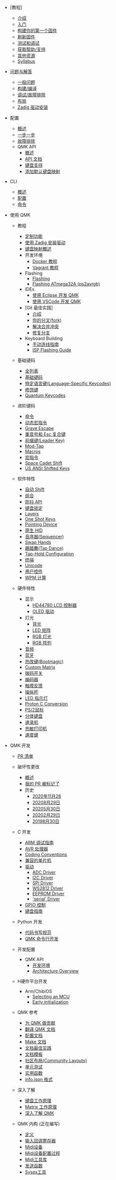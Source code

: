 * [教程]
  * [介绍](zh-cn/newbs.md)
  * [入门](zh-cn/newbs_getting_started.md)
  * [构建你的第一个固件](zh-cn/newbs_building_firmware.md)
  * [刷新固件](zh-cn/newbs_flashing.md)
  * [测试和调试](zh-cn/newbs_testing_debugging.md)
  * [获取帮助/支持](zh-cn/support.md)
  * [其他资源](zh-cn/newbs_learn_more_resources.md)
  * [Syllabus](zh-cn/syllabus.md)

* [问题与解答](zh-cn/faq.md)
  * [一般问题](zh-cn/faq_general.md)
  * [构建/编译](zh-cn/faq_build.md)
  * [调试/故障排除](zh-cn/faq_debug.md)
  * [布局](zh-cn/faq_keymap.md)
  * [Zadig 驱动安装](zh-cn/driver_installation_zadig.md)

* 配置
  * [概述](zh-cn/newbs_building_firmware_configurator.md)
  * [一步一步](zh-cn/configurator_step_by_step.md)
  * [故障排除](zh-cn/configurator_troubleshooting.md)
  * QMK API
    * [概述](zh-cn/api_overview.md)
    * [API 文档](zh-cn/api_docs.md)
    * [键盘支持](zh-cn/reference_configurator_support.md)
    * [添加默认键盘映射](zh-cn/configurator_default_keymaps.md)

* CLI
    * [概述](zh-cn/cli.md)
    * [配置](zh-cn/cli_configuration.md)
    * [命令](zh-cn/cli_commands.md)

* 使用 QMK
  * 教程
    * [定制功能](zh-cn/custom_quantum_functions.md)
    * [使用 Zadig 安装驱动](zh-cn/driver_installation_zadig.md)
    * [键盘映射概述](zh-cn/keymap.md)
    * 开发环境
      * [Docker 教程](zh-cn/getting_started_docker.md)
      * [Vagrant 教程](zh-cn/getting_started_vagrant.md)
    * Flashing
      * [Flashing](zh-cn/flashing.md)
      * [Flashing ATmega32A (ps2avrgb)](zh-cn/flashing_bootloadhid.md)
    * IDEs
      * [使用 Eclipse 开发 QMK](zh-cn/other_eclipse.md)
      * [使用 VSCode 开发 QMK](zh-cn/other_vscode.md)
    * [Git 最佳实践]
      * [介绍](zh-cn/newbs_git_best_practices.md)
      * [你的分叉(fork)](zh-cn/newbs_git_using_your_master_branch.md)
      * [解决合并冲突](zh-cn/newbs_git_resolving_merge_conflicts.md)
      * [修复分支](zh-cn/newbs_git_resynchronize_a_branch.md)
    * Keyboard Building
      * [手动连线指南](zh-cn/hand_wire.md)
      * [ISP Flashing Guide](zh-cn/isp_flashing_guide.md)

  * 基础键码
    * [全列表](zh-cn/keycodes.md)
    * [基础键码](zh-cn/keycodes_basic.md)
    * [特定语言键(Language-Specific Keycodes)](zh-cn/reference_extras.md)
    * [修饰键](zh-cn/feature_advanced_keycodes.md)
    * [Quantum Keycodes](zh-cn/quantum_keycodes.md)

  * 进阶键码
    * [命令](zh-cn/feature_command.md)
    * [动态宏指令](zh-cn/feature_dynamic_macros.md)
    * [Grave Escape](zh-cn/feature_grave_esc.md)
    * [重音号和 Esc 复合键](zh-cn/feature_grave_esc.md)
    * [前缀键(Leader Key)](zh-cn/feature_leader_key.md)
    * [Mod-Tap](zh-cn/mod_tap.md)
    * [Macros](zh-cn/feature_macros.md)
    * [宏指令](zh-cn/feature_macros.md)
    * [Space Cadet Shift](zh-cn/feature_space_cadet.md)
    * [US ANSI Shifted Keys](zh-cn/keycodes_us_ansi_shifted.md)

  * 软件特性
    * [自动 Shift](zh-cn/feature_auto_shift.md)
    * [组合](zh-cn/feature_combo.md)
    * [防抖 API](zh-cn/feature_debounce_type.md)
    * [键盘锁定](zh-cn/feature_key_lock.md)
    * [Layers](zh-cn/feature_layers.md)
    * [One Shot Keys](zh-cn/one_shot_keys.md)
    * [Pointing Device](zh-cn/feature_pointing_device.md)
    * [原生 HID](zh-cn/feature_rawhid.md)
    * [音序器(Sequencer)](zh-cn/feature_sequencer.md)
    * [Swap Hands](zh-cn/feature_swap_hands.md)
    * [踢踏舞(Tap Dance)](zh-cn/feature_tap_dance.md)
    * [Tap-Hold Configuration](zh-cn/tap_hold.md)
    * [终端](zh-cn/feature_terminal.md)
    * [Unicode](zh-cn/feature_unicode.md)
    * [用户控件](zh-cn/feature_userspace.md)
    * [WPM 计算](zh-cn/feature_wpm.md)

  * 硬件特性
    * 显示
      * [HD44780 LCD 控制器](zh-cn/feature_hd44780.md)
      * [OLED 驱动](zh-cn/feature_oled_driver.md)
    * 灯光
      * [背光](zh-cn/feature_backlight.md)
      * [LED 矩阵](zh-cn/feature_led_matrix.md)
      * [RGB 灯光](zh-cn/feature_rgblight.md)
      * [RGB 阵列](zh-cn/feature_rgb_matrix.md)
    * [音频](zh-cn/feature_audio.md)
    * [蓝牙](zh-cn/feature_bluetooth.md)
    * [热改键(Bootmagic)](zh-cn/feature_bootmagic.md)
    * [Custom Matrix](zh-cn/custom_matrix.md)
    * [拨码开关](zh-cn/feature_dip_switch.md)
    * [编码器](zh-cn/feature_encoders.md)
    * [触摸反馈](zh-cn/feature_haptic_feedback.md)
    * [操纵杆](zh-cn/feature_joystick.md)
    * [LED 指示灯](zh-cn/feature_led_indicators.md)
    * [Proton C Conversion](zh-cn/proton_c_conversion.md)
    * [PS/2鼠标](zh-cn/feature_ps2_mouse.md)
    * [分体键盘](zh-cn/feature_split_keyboard.md)
    * [速录机](zh-cn/feature_stenography.md)
    * [热敏打印机](zh-cn/feature_thermal_printer.md)
    * [速度键](zh-cn/feature_velocikey.md)

* QMK 开发
  * [PR 清单](zh-cn/pr_checklist.md)
  * 破坏性更改
    * [概述](zh-cn/breaking_changes.md)
    * [我的 PR 被标记了](zh-cn/breaking_changes_instructions.md)
    * 历史
      * [2020年11月28](ChangeLog/20201128.md)
      * [20208月29日](ChangeLog/20200829.md)
      * [20205月30日](ChangeLog/20200530.md)
      * [20202月29日](ChangeLog/20200229.md)
      * [20198月30日](ChangeLog/20190830.md)

  * C 开发
    * [ARM 调试指南](zh-cn/arm_debugging.md)
    * [AVR 处理器](zh-cn/hardware_avr.md)
    * [Coding Conventions](zh-cn/coding_conventions_c.md)
    * [兼容的单片机](zh-cn/compatible_microcontrollers.md)
    * [驱动](zh-cn/hardware_drivers.md)
      * [ADC Driver](zh-cn/adc_driver.md)
      * [I2C Driver](zh-cn/i2c_driver.md)
      * [SPI Driver](zh-cn/spi_driver.md)
      * [WS2812 Driver](zh-cn/ws2812_driver.md)
      * [EEPROM Driver](zh-cn/eeprom_driver.md)
      * ['serial' Driver](zh-cn/serial_driver.md)
    * [GPIO 控制](zh-cn/internals_gpio_control.md)
    * [键盘指南](zh-cn/hardware_keyboard_guidelines.md)

  * Python 开发
    * [代码书写规范](zh-cn/coding_conventions_python.md)
    * [QMK 命令行开发](zh-cn/cli_development.md)

  * 开发配置
    * QMK API
      * [开发环境](zh-cn/api_development_environment.md)
      * [Architecture Overview](zh-cn/api_development_overview.md)

  * H硬件平台开发
    * Arm/ChibiOS
      * [Selecting an MCU](zh-cn/platformdev_selecting_arm_mcu.md)
      * [Early initialization](zh-cn/platformdev_chibios_earlyinit.md)
  
  * QMK 参考
    * [为 QMK 做贡献](zh-cn/contributing.md)
    * [翻译 QMK 文档](zh-cn/translating.md)
    * [配置文档](zh-cn/config_options.md)
    * [Make 文档](zh-cn/getting_started_make_guide.md)
    * [文档最佳实践](zh-cn/documentation_best_practices.md)
    * [文档模板](zh-cn/documentation_templates.md)
    * [社区布局(Community Layouts)](zh-cn/feature_layouts.md)
    * [单元测试](zh-cn/unit_testing.md)
    * [实用函数](zh-cn/ref_functions.md)
    * [info.json 格式](zh-cn/reference_info_json.md)
  
  * 深入了解
    * [键盘工作原理](zh-cn/how_keyboards_work.md)
    * [Matrix 工作原理](zh-cn/how_a_matrix_works.md)
    * [深入了解 QMK](zh-cn/understanding_qmk.md)
  
  * QMK 内构 (正在编写)
    * [定义](zh-cn/internals_defines.md)
    * [输入回调寄存器](zh-cn/internals_input_callback_reg.md)
    * [Midi设备](zh-cn/internals_midi_device.md)
    * [Midi设备配置过程](zh-cn/internals_midi_device_setup_process.md)
    * [Midi工具库](zh-cn/internals_midi_util.md)
    * [发送函数](zh-cn/internals_send_functions.md)
    * [Sysex工具](zh-cn/internals_sysex_tools.md)

<!--fromen:20201129-4:01AM(GMT+8)-->
<!--cn:20200526-10:43AM(GMT+8)-->

